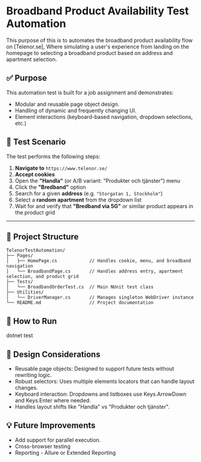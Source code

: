 # Broadband Product Availability Test Automation

This purpose of this is to automates the broadband product availability flow on [Telenor.se], Where simulating a user's experience from landing on the homepage to selecting a broadband product based on address and apartment selection.

## ✅ Purpose
This automation test is built for a job assignment and demonstrates:
- Modular and reusable page object design.
- Handling of dynamic and frequently changing UI.
- Element interactions (keyboard-based navigation, dropdown selections, etc.)



## 🧪 Test Scenario
The test performs the following steps:
1. **Navigate to** `https://www.telenor.se/`
2. **Accept cookies**
3. Open the **"Handla"** (or A/B variant: "Produkter och tjänster") menu
4. Click the **"Bredband"** option
5. Search for a given **address** (e.g. `"Storgatan 1, Stockholm"`)
6. Select a **random apartment** from the dropdown list
7. Wait for and verify that **"Bredband via 5G"** or similar product appears in the product grid

---

## 🧱 Project Structure
```
TelenorTestAutomation/
├── Pages/
│   ├── HomePage.cs            // Handles cookie, menu, and broadband navigation
│   └── BroadbandPage.cs       // Handles address entry, apartment selection, and product grid
├── Tests/
│   └── BroadbandOrderTest.cs  // Main NUnit test class
├── Utilities/
│   └── DriverManager.cs       // Manages singleton WebDriver instance
└── README.md                  // Project documentation
```



## 🚀 How to Run
dotnet test


## 🧠 Design Considerations
- Reusable page objects: Designed to support future tests without rewriting logic.
- Robust selectors: Uses multiple elements locators that can handle layout changes.
- Keyboard interaction: Dropdowns and listboxes use Keys.ArrowDown and Keys.Enter where needed.
- Handles layout shifts like "Handla" vs "Produkter och tjänster".


## 💡 Future Improvements
- Add support for parallel execution.
- Cross-browser testing
- Reporting - Allure or Extended Reporting
